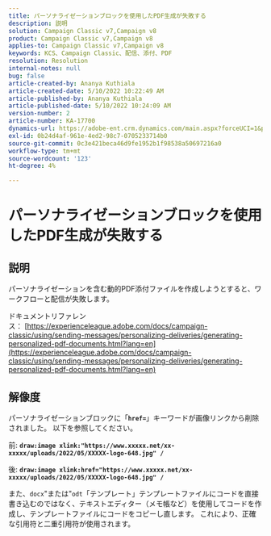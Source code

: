 ```yaml
---
title: パーソナライゼーションブロックを使用したPDF生成が失敗する
description: 説明
solution: Campaign Classic v7,Campaign v8
product: Campaign Classic v7,Campaign v8
applies-to: Campaign Classic v7,Campaign v8
keywords: KCS、Campaign Classic、配信、添付、PDF
resolution: Resolution
internal-notes: null
bug: false
article-created-by: Ananya Kuthiala
article-created-date: 5/10/2022 10:22:49 AM
article-published-by: Ananya Kuthiala
article-published-date: 5/10/2022 10:24:09 AM
version-number: 2
article-number: KA-17700
dynamics-url: https://adobe-ent.crm.dynamics.com/main.aspx?forceUCI=1&pagetype=entityrecord&etn=knowledgearticle&id=093ce123-4bd0-ec11-a7b5-0022480a8e40
exl-id: 0b24d4af-961e-4ed2-98c7-0705233714b0
source-git-commit: 0c3e421beca46d9fe1952b1f98538a50697216a0
workflow-type: tm+mt
source-wordcount: '123'
ht-degree: 4%

---
```


# パーソナライゼーションブロックを使用したPDF生成が失敗する

## 説明


パーソナライゼーションを含む動的PDF添付ファイルを作成しようとすると、ワークフローと配信が失敗します。

ドキュメントリファレンス： [https://experienceleague.adobe.com/docs/campaign-classic/using/sending-messages/personalizing-deliveries/generating-personalized-pdf-documents.html?lang=en](https://experienceleague.adobe.com/docs/campaign-classic/using/sending-messages/personalizing-deliveries/generating-personalized-pdf-documents.html?lang=en)


## 解像度


パーソナライゼーションブロックに「<b>`href=`</b>」キーワードが画像リンクから削除されました。 以下を参照してください。

前:
<b>`draw:image xlink:"https://www.xxxxx.net/xx-xxxxx/uploads/2022/05/XXXXX-logo-648.jpg" /`</b>

後:
<b>`draw:image xlink:href="https://www.xxxxx.net/xx-xxxxx/uploads/2022/05/XXXXX-logo-648.jpg" /`</b>

また、`docx`&quot;または&quot;`odt`「テンプレート」テンプレートファイルにコードを直接書き込むのではなく、テキストエディター（メモ帳など）を使用してコードを作成し、テンプレートファイルにコードをコピーし直します。 これにより、正確な引用符と二重引用符が使用されます。
